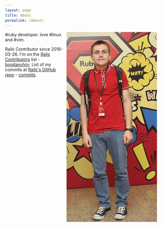 ```yaml
---
layout: page
title: About
permalink: /about/
---
```


<img src="/images/bogdanvlviv1.jpg" style="float: right; margin: 0px 0px 10px 10px; max-width: 300px;">

#ruby developer. love #linux and #vim.

Rails Contributor since 2016-03-26. I'm on the [Rails Contributors][rails-contributors-url] list - [bogdanvlviv][bogdanvlviv-rails-contributor-url]. List of my commits at [Rails's GitHub repo][rails-gh] - [commits][bogdanvlviv-commits-rails-gh].

[rails-contributors-url]: http://contributors.rubyonrails.org
[bogdanvlviv-rails-contributor-url]: http://contributors.rubyonrails.org/contributors/bogdanvlviv/commits
[rails-gh]: https://github.com/rails/rails
[bogdanvlviv-commits-rails-gh]: https://github.com/rails/rails/commits/master?author=bogdanvlviv
